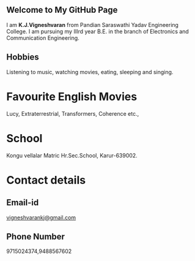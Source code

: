 ## Welcome to My GitHub Page

I am **K.J.Vigneshvaran** from Pandian Saraswathi Yadav Engineering College. I am pursuing my IIIrd year B.E. in the branch of Electronics and Communication Engineering.

## Hobbies
Listening to music, watching movies, eating, sleeping and singing.

# Favourite English Movies
Lucy, Extraterrestrial, Transformers, Coherence etc.,

# School
Kongu vellalar Matric Hr.Sec.School, Karur-639002.

# Contact details
## Email-id
vigneshvarankj@gmail.com

## Phone Number
9715024374,9488567602

